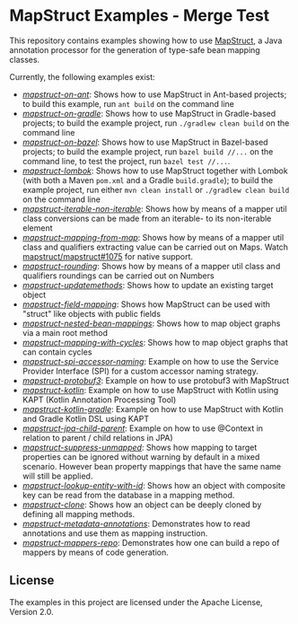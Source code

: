 # MapStruct Examples - Merge Test

This repository contains examples showing how to use [MapStruct](http://mapstruct.org/), a Java annotation processor for the generation of type-safe bean mapping classes.

Currently, the following examples exist:

* [_mapstruct-on-ant_](mapstruct-on-ant): Shows how to use MapStruct in Ant-based projects; to build this example, run `ant build` on the command line
* [_mapstruct-on-gradle_](mapstruct-on-gradle): Shows how to use MapStruct in Gradle-based projects; to build the example project, run `./gradlew clean build` on the command line
* [_mapstruct-on-bazel_](mapstruct-on-bazel): Shows how to use MapStruct in Bazel-based projects; to build the example project, run `bazel build //...` on the command line, to test the project, run `bazel test //...`.
* [_mapstruct-lombok_](mapstruct-lombok): Shows how to use MapStruct together with Lombok (with both a Maven `pom.xml` and a Gradle `build.gradle`); to build the example project, run either `mvn clean install` or `./gradlew clean build` on the command line
* [_mapstruct-iterable-non-iterable_](mapstruct-iterable-to-non-iterable): Shows how by means of a mapper util class conversions can be made from an iterable- to its non-iterable element
* [_mapstruct-mapping-from-map_](mapstruct-mapping-from-map): Shows how by means of a mapper util class and qualifiers extracting value can be carried out on Maps. Watch [mapstruct/mapstruct#1075](https://github.com/mapstruct/mapstruct/issues/1075) for native support.
* [_mapstruct-rounding_](mapstruct-rounding): Shows how by means of a mapper util class and qualifiers roundings can be carried out on Numbers
* [_mapstruct-updatemethods_](mapstruct-updatemethods-1): Shows how to update an existing target object
* [_mapstruct-field-mapping_](mapstruct-field-mapping): Shows how MapStruct can be used with "struct" like objects with public fields
* [_mapstruct-nested-bean-mappings_](mapstruct-nested-bean-mappings): Shows how to map object graphs via a main root method
* [_mapstruct-mapping-with-cycles_](mapstruct-nested-bean-mappings): Shows how to map object graphs that can contain cycles
* [_mapstruct-spi-accessor-naming_](mapstruct-spi-accessor-naming): Example on how to use the Service Provider Interface (SPI) for a custom accessor naming strategy.
* [_mapstruct-protobuf3_](mapstruct-protobuf3): Example on how to use protobuf3 with MapStruct
* [_mapstruct-kotlin_](mapstruct-kotlin): Example on how to use MapStruct with Kotlin using KAPT (Kotlin Annotation Processing Tool)
* [_mapstruct-kotlin-gradle_](mapstruct-kotlin-gradle): Example on how to use MapStruct with Kotlin and Gradle Kotlin DSL using KAPT
* [_mapstruct-jpa-child-parent_](mapstruct-jpa-child-parent): Example on how to use @Context in relation to parent / child relations in JPA)
* [_mapstruct-suppress-unmapped_](mapstruct-suppress-unmapped): Shows how mapping to target properties can be ignored without warning by default in a mixed scenario. However bean property mappings that have the same name will still be applied.
* [_mapstruct-lookup-entity-with-id_](mapstruct-lookup-entity-with-id): Shows how an object with composite key can be read from the database in a mapping method.
* [_mapstruct-clone_](mapstruct-clone): Shows how an object can be deeply cloned by defining all mapping methods.
* [_mapstruct-metadata-annotations_](mapstruct-metadata-with-annotations): Demonstrates how to read annotations and use them as mapping instruction.
* [_mapstruct-mappers-repo_](mapstruct-mapper-repo): Demonstrates how one can build a repo of mappers by means of code generation.

## License

The examples in this project are licensed under the Apache License, Version 2.0.
